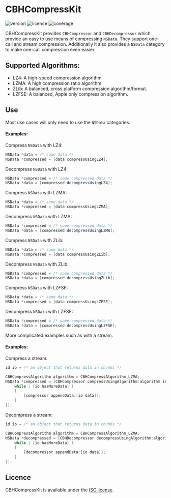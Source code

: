 # CBHCompressKit

![version](https://img.shields.io/badge/version-1.0-blue.svg?cacheSeconds=2592000)
![licence](https://img.shields.io/badge/licence-ISC-lightgrey.svg?cacheSeconds=2592000)
![coverage](https://img.shields.io/badge/coverage-97%25-brightgreen.svg?cacheSeconds=2592000)

CBHCompressKit provides `CBHCompressor` and `CBHDecompressor` which provide an easy to use means of compressing `NSData`.  They support one-call  and stream compression. Additionally it also provides a `NSData` category to make one-call compression even easier.


## Supported Algorithms:

-  LZ4: A high-speed compression algorithm.
-  LZMA: A high compression ratio algorithm
-  ZLib: A balanced, cross platform compression algorithm/format.
-  LZFSE: A balanced,  Apple only compression algorithm.


## Use

Most use cases will only need to use the `NSData`  categories.

#### Examples:

Compress `NSData` with LZ4:
```objective-c
NSData *data = /* some data */
NSData *compressed = [data compressUsingLZ4];
```

Decompress `NSData` with LZ4:
```objective-c
NSData *compressed = /* some compressed data */
NSData *data = [compressed decompressUsingLZ4];
```

Compress `NSData` with LZMA:
```objective-c
NSData *data = /* some data */
NSData *compressed = [data compressUsingLZMA];
```

Decompress `NSData` with LZMA:
```objective-c
NSData *compressed = /* some compressed data */
NSData *data = [compressed decompressUsingLZMA];
```

Compress `NSData` with ZLib:
```objective-c
NSData *data = /* some data */
NSData *compressed = [data compressUsingZLib];
```

Decompress `NSData` with ZLib:
```objective-c
NSData *compressed = /* some compressed data */
NSData *data = [compressed decompressUsingZLib];
```

Compress `NSData` with LZFSE:
```objective-c
NSData *data = /* some data */
NSData *compressed = [data compressUsingLZFSE];
```

Decompress `NSData` with LZFSE:
```objective-c
NSData *compressed = /* some compressed data */
NSData *data = [compressed decompressUsingLZFSE];
```

More complicated examples such as with a stream.

#### Examples:

Compress a stream:
```objective-c
id io = /* an object that returns data in chunks */

CBHCompressAlgorithm algorithm = CBHCompressAlgorithm_LZMA;
NSData *compressed = [CBHCompressor compressUsingAlgorithm:algorithm inBlock:^(CBHCompressor *compressor) {
	while ( [io hasMoreData] )
	{
		[compressor appendData:[io data]];
	}
}];
```

Decompress a stream:
```objective-c
id io = /* an object that returns data in chunks */

CBHCompressAlgorithm algorithm = CBHCompressAlgorithm_LZMA;
NSData *decompressed = [CBHDecompressor decompressUsingAlgorithm:algorithm inBlock:^(CBHDecompressor *decompressor) {
	while ( [io hasMoreData] )
	{
		[decompressor appendData:[io data]];
	}
}];
```


## Licence
CBHCompressKit is available under the [ISC license](https://github.com/chris-huxtable/CBHCompressKit/blob/master/LICENSE).
